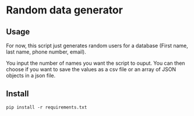 # Random data generator

## Usage
For now, this script just generates random users for a database (First name, last name, phone number, email).

You input the number of names you want the script to ouput. You can then choose if you want to save the values as a csv file or an array of JSON objects in a json file.

## Install
```pip install -r requirements.txt```
